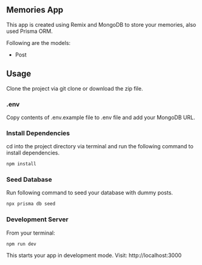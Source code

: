 ## Memories App

This app is created using Remix and MongoDB to store your memories, also used Prisma ORM.

Following are the models:

-   Post

## Usage

Clone the project via git clone or download the zip file.

### .env

Copy contents of .env.example file to .env file and add your MongoDB URL.

### Install Dependencies

cd into the project directory via terminal and run the following command to install dependencies.

```sh
npm install
```

### Seed Database

Run following command to seed your database with dummy posts.

```sh
npx prisma db seed
```

### Development Server

From your terminal:

```sh
npm run dev
```

This starts your app in development mode. Visit: http://localhost:3000

